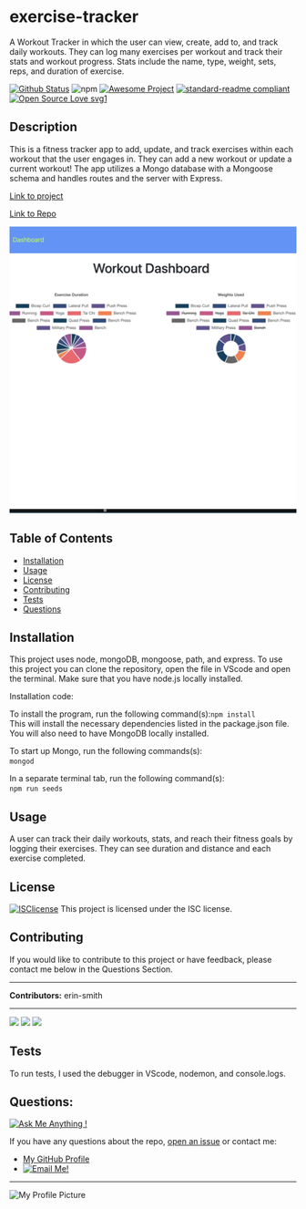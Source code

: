 # exercise-tracker
A Workout Tracker in which the user can view, create, add to, and track daily workouts. They can log many exercises per workout and track their stats and workout progress.  Stats include the name, type, weight, sets, reps, and duration of exercise. 

[![Github Status](https://img.shields.io/badge/build-passing-green.svg)](https://shields.io/)
![npm](https://img.shields.io/npm/v/npm)
[![Awesome Project](https://img.shields.io/badge/%F0%9F%A4%A9-Awesome%20project-blueviolet.svg)](https://shields.io/)
[![standard-readme compliant](https://img.shields.io/badge/readme%20style-standard-brightgreen.svg?style=flat-square)](https://github.com/RichardLitt/standard-readme)
[![Open Source Love svg1](https://badges.frapsoft.com/os/v1/open-source.svg?v=103)](https://github.com/ellerbrock/open-source-badges/)

## Description
  This is a fitness tracker app to add, update, and track exercises within each workout that the user engages in. They can add a new workout or update a current workout! The app utilizes a Mongo database with a Mongoose schema and handles routes and the server with Express.

[Link to project](https://erin-smith.github.io/exercise-tracker)  

[Link to Repo](https://github.com/erin-smith/exercise-tracker)    
    
![Screenshot](./public/dashboard.png)  


## Table of Contents
* [Installation](#Installation)
* [Usage](#Usage)
* [License](#License)
* [Contributing](#Contributing)
* [Tests](#Tests)
* [Questions](#Questions)
 
 
## Installation 

  This project uses node, mongoDB, mongoose, path, and express. To use this project you can clone the repository, open the file in VScode and open the terminal. Make sure that you have node.js locally installed.  

Installation code:
   
To install the program, run the following command(s):`npm install`    
This will install the necessary dependencies listed in the package.json file.  You will also need to have MongoDB locally installed.   

To start up Mongo, run the following commands(s):  
`mongod`    


In a separate terminal tab, run the following command(s):  
`npm run seeds`

## Usage 
  A user can track their daily workouts, stats, and reach their fitness goals by logging their exercises.  They can see duration and distance and each exercise completed.

## License 
[![ISClicense](https://img.shields.io/badge/license-ISC-blue.svg)](https://shields.io/)
  This project is licensed under the ISC license. 

## Contributing   
 If you would like to contribute to this project or have feedback, please contact me below in the Questions Section.
***
 **Contributors:** erin-smith   
***
[![](https://sourcerer.io/fame/erin-smith/erin-smith/exercise-tracker/images/0)](https://sourcerer.io/fame/erin-smith/erin-smith/exercise-tracker/links/0)
[![](https://sourcerer.io/fame/erin-smith/erin-smith/exercise-tracker/images/1)](https://sourcerer.io/fame/erin-smith/erin-smith/exercise-tracker/links/1)
[![](https://sourcerer.io/fame/erin-smith/erin-smith/exercise-tracker/images/2)](https://sourcerer.io/fame/erin-smith/erin-smith/exercise-tracker/links/2)



## Tests 
  To run tests, I used the debugger in VScode, nodemon, and console.logs.
    


## Questions:  
[![Ask Me Anything !](https://img.shields.io/badge/Ask%20me-anything-1abc9c.svg)](https://GitHub.com/erin-smith)  

  If you have any questions about the repo, [open an issue](https://github.com/erin-smith/exercise-tracker/issues/new) or contact me:  

* [My GitHub Profile](http://github.com/erin-smith)
* [![Email Me!](https://img.shields.io/badge/email:-erin.acumen@gmail.com-9cf.svg)](<"mailto:erin.acumen@gmail.com">)
***
![My Profile Picture](https://avatars.githubusercontent.com/erin-smith?size=300)